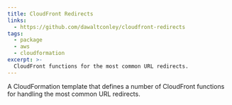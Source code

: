```yaml
---
title: CloudFront Redirects
links:
  - https://github.com/dawaltconley/cloudfront-redirects
tags:
  - package
  - aws
  - cloudformation
excerpt: >-
  CloudFront functions for the most common URL redirects.
---
```


A CloudFormation template that defines a number of CloudFront functions for
handling the most common URL redirects.
